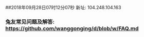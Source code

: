 ##2018年09月28日07时12分07秒 新址: 104.248.104.163
### 兔友常见问题及解答: https://github.com/wanggonging/d/blob/w/FAQ.md

